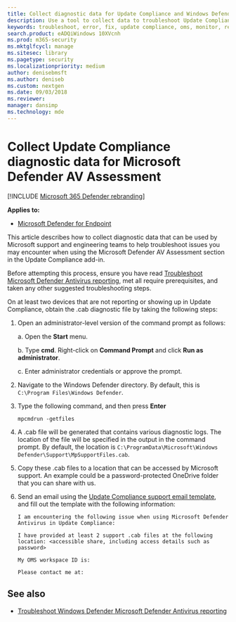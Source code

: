 ```yaml
---
title: Collect diagnostic data for Update Compliance and Windows Defender Microsoft Defender Antivirus
description: Use a tool to collect data to troubleshoot Update Compliance issues when using the Microsoft Defender Antivirus Assessment add in
keywords: troubleshoot, error, fix, update compliance, oms, monitor, report, Microsoft Defender AV
search.product: eADQiWindows 10XVcnh
ms.prod: m365-security
ms.mktglfcycl: manage
ms.sitesec: library
ms.pagetype: security
ms.localizationpriority: medium
author: denisebmsft
ms.author: deniseb
ms.custom: nextgen
ms.date: 09/03/2018
ms.reviewer: 
manager: dansimp
ms.technology: mde
---
```


# Collect Update Compliance diagnostic data for Microsoft Defender AV Assessment

[!INCLUDE [Microsoft 365 Defender rebranding](../../includes/microsoft-defender.md)]


**Applies to:**

- [Microsoft Defender for Endpoint](https://go.microsoft.com/fwlink/p/?linkid=2146631)

This article describes how to collect diagnostic data that can be used by Microsoft support and engineering teams to help troubleshoot issues you may encounter when using the Microsoft Defender AV Assessment section in the Update Compliance add-in.

Before attempting this process, ensure you have read [Troubleshoot Microsoft Defender Antivirus reporting](troubleshoot-reporting.md), met all require prerequisites, and taken any other suggested troubleshooting steps.

On at least two devices that are not reporting or showing up in Update Compliance, obtain the .cab diagnostic file by taking the following steps:

1. Open an administrator-level version of the command prompt as follows:
        
    a. Open the **Start** menu.

    b. Type **cmd**. Right-click on **Command Prompt** and click **Run as administrator**.

    c. Enter administrator credentials or approve the prompt.
        
2. Navigate to the Windows Defender directory. By default, this is `C:\Program Files\Windows Defender`.

3. Type the following command, and then press **Enter**
        
    ```Dos
    mpcmdrun -getfiles
    ```
    
4. A .cab file will be generated that contains various diagnostic logs. The location of the file will be specified in the output in the command prompt. By default, the location is `C:\ProgramData\Microsoft\Windows Defender\Support\MpSupportFiles.cab`.

5. Copy these .cab files to a location that can be accessed by Microsoft support. An example could be a password-protected OneDrive folder that you can share with us.

6. Send an email using the <a href="mailto:ucsupport@microsoft.com?subject=WDAV assessment issue&body=I%20am%20encountering%20the%20following%20issue%20when%20using%20Windows%20Defender%20AV%20in%20Update%20Compliance%3a%20%0d%0aI%20have%20provided%20at%20least%202%20support%20.cab%20files%20at%20the%20following%20location%3a%20%3Caccessible%20share%2c%20including%20access%20details%20such%20as%20password%3E%0d%0aMy%20OMS%20workspace%20ID%20is%3a%20%0d%0aPlease%20contact%20me%20at%3a">Update Compliance support email template</a>, and fill out the template with the following information:
  
    ```
    I am encountering the following issue when using Microsoft Defender Antivirus in Update Compliance:
    
    I have provided at least 2 support .cab files at the following location: <accessible share, including access details such as password>

    My OMS workspace ID is:

    Please contact me at:
    ```

## See also

- [Troubleshoot Windows Defender Microsoft Defender Antivirus reporting](troubleshoot-reporting.md)

